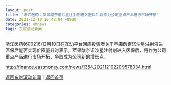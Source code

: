 ```yaml
---
layout: post
title: "浙江医药：苹果酸奈诺沙星注射剂进入医保后将作为公司重点产品进行市场开拓"
date: 2021-12-10 10:42:04 +0800
categories: emnews
tags: 东财滚动新闻
---
```


浙江医药(600216)12月10日在互动平台回应投资者关于苹果酸奈诺沙星注射液进医保后能否实现价降量升时表示，苹果酸奈诺沙星注射剂进入医保后，将作为公司重点产品进行市场开拓，争取成为公司新的增长点。

<http://finance.eastmoney.com/news/1354,202112102209578034.html>

[返回东财滚动新闻](//finews.withounder.com/emnews/)｜[返回首页](//finews.withounder.com/)